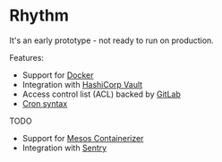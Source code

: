 # Rhythm

It's an early prototype - not ready to run on production.

Features:
* Support for [Docker](https://www.docker.com/)
* Integration with [HashiCorp Vault](https://www.vaultproject.io/)
* Access control list (ACL) backed by [GitLab](https://gitlab.com/)
* [Cron syntax](http://www.nncron.ru/help/EN/working/cron-format.htm)

TODO
* Support for [Mesos Containerizer](https://mesos.apache.org/documentation/latest/mesos-containerizer/)
* Integration with [Sentry](https://sentry.io/)
